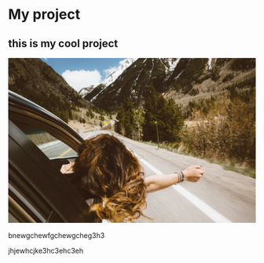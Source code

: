 # My project 
## this is my cool project

![Photo](images/averie-woodard-5d20kdvFCfA-unsplash.jpg)

bnewgchewfgchewgcheg3h3

jhjewhcjke3hc3ehc3eh